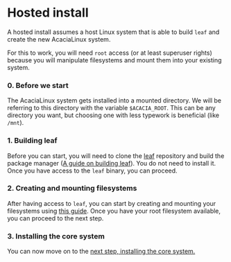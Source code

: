 # Hosted install

A hosted install assumes a host Linux system that is able to build `leaf` and create the new AcaciaLinux system.

For this to work, you will need `root` access (or at least superuser rights) because you will manipulate filesystems and mount them into your existing system.

### 0. Before we start
The AcaciaLinux system gets installed into a mounted directory. We will be referring to this directory with the variable `$ACACIA_ROOT`. This can be any directory you want, but choosing one with less typework is beneficial (like `/mnt`).

### 1. Building leaf
Before you can start, you will need to clone the [leaf](https://github.com/AcaciaLinux/leaf) repository and build the package manager ([A guide on building leaf](/leaf/building.md)). You do not need to install it. Once you have access to the `leaf` binary, you can proceed.

### 2. Creating and mounting filesystems
After having access to `leaf`, you can start by creating and mounting your filesystems using [this guide](/installation/disk_setup.md). Once you have your root filesystem available, you can proceed to the next step.

### 3. Installing the core system
You can now move on to the [next step, installing the core system.](installation/core_system.md)
